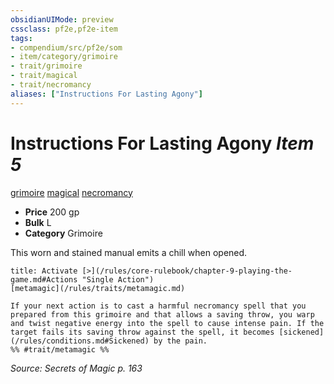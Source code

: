 ```yaml
---
obsidianUIMode: preview
cssclass: pf2e,pf2e-item
tags:
- compendium/src/pf2e/som
- item/category/grimoire
- trait/grimoire
- trait/magical
- trait/necromancy
aliases: ["Instructions For Lasting Agony"]
---
```

# Instructions For Lasting Agony *Item 5*  
[grimoire](/rules/traits/grimoire-som.md)  [magical](/rules/traits/magical.md)  [necromancy](/rules/traits/necromancy.md)  

- **Price** 200 gp
- **Bulk** L
- **Category** Grimoire

This worn and stained manual emits a chill when opened.

```ad-embed-ability
title: Activate [>](/rules/core-rulebook/chapter-9-playing-the-game.md#Actions "Single Action")
[metamagic](/rules/traits/metamagic.md)  

If your next action is to cast a harmful necromancy spell that you prepared from this grimoire and that allows a saving throw, you warp and twist negative energy into the spell to cause intense pain. If the target fails its saving throw against the spell, it becomes [sickened](/rules/conditions.md#Sickened) by the pain.  
%% #trait/metamagic %%
```

*Source: Secrets of Magic p. 163*
